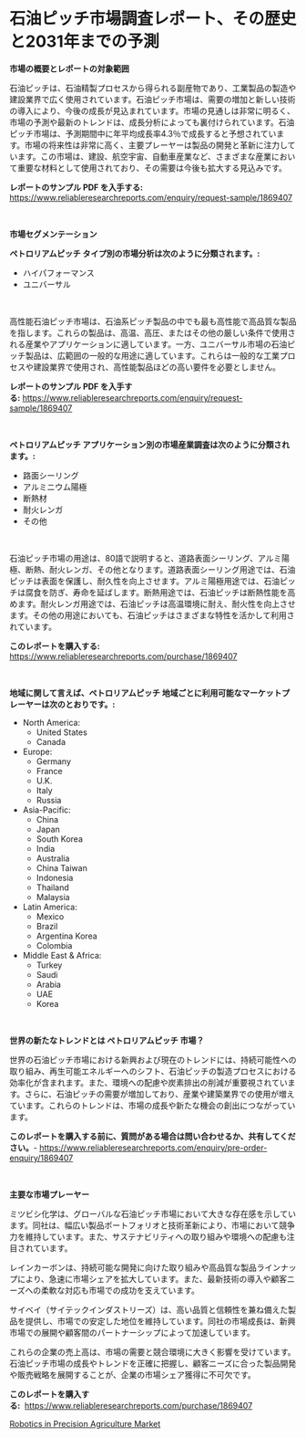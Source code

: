 <p><h1>石油ピッチ市場調査レポート、その歴史と2031年までの予測</h1></p><p><strong>市場の概要とレポートの対象範囲</strong></p>
<p><p>石油ピッチは、石油精製プロセスから得られる副産物であり、工業製品の製造や建設業界で広く使用されています。石油ピッチ市場は、需要の増加と新しい技術の導入により、今後の成長が見込まれています。市場の見通しは非常に明るく、市場の予測や最新のトレンドは、成長分析によっても裏付けられています。石油ピッチ市場は、予測期間中に年平均成長率4.3％で成長すると予想されています。市場の将来性は非常に高く、主要プレーヤーは製品の開発と革新に注力しています。この市場は、建設、航空宇宙、自動車産業など、さまざまな産業において重要な材料として使用されており、その需要は今後も拡大する見込みです。</p></p>
<p><strong>レポートのサンプル PDF を入手する:</strong> <a href="https://www.reliableresearchreports.com/enquiry/request-sample/1869407">https://www.reliableresearchreports.com/enquiry/request-sample/1869407</a></p>
<p>&nbsp;</p>
<p><strong>市場セグメンテーション</strong></p>
<p><strong>ペトロリアムピッチ タイプ別の市場分析は次のように分類されます。:</strong></p>
<p><ul><li>ハイパフォーマンス</li><li>ユニバーサル</li></ul></p>
<p>&nbsp;</p>
<p><p>高性能石油ピッチ市場は、石油系ピッチ製品の中でも最も高性能で高品質な製品を指します。これらの製品は、高温、高圧、またはその他の厳しい条件で使用される産業やアプリケーションに適しています。一方、ユニバーサル市場の石油ピッチ製品は、広範囲の一般的な用途に適しています。これらは一般的な工業プロセスや建設業界で使用され、高性能製品ほどの高い要件を必要としません。</p></p>
<p><strong>レポートのサンプル PDF を入手する:</strong>&nbsp;<a href="https://www.reliableresearchreports.com/enquiry/request-sample/1869407">https://www.reliableresearchreports.com/enquiry/request-sample/1869407</a></p>
<p>&nbsp;</p>
<p><strong> ペトロリアムピッチ アプリケーション別の市場産業調査は次のように分類されます。:</strong></p>
<p><ul><li>路面シーリング</li><li>アルミニウム陽極</li><li>断熱材</li><li>耐火レンガ</li><li>その他</li></ul></p>
<p>&nbsp;</p>
<p><p>石油ピッチ市場の用途は、80語で説明すると、道路表面シーリング、アルミ陽極、断熱、耐火レンガ、その他となります。道路表面シーリング用途では、石油ピッチは表面を保護し、耐久性を向上させます。アルミ陽極用途では、石油ピッチは腐食を防ぎ、寿命を延ばします。断熱用途では、石油ピッチは断熱性能を高めます。耐火レンガ用途では、石油ピッチは高温環境に耐え、耐火性を向上させます。その他の用途においても、石油ピッチはさまざまな特性を活かして利用されています。</p></p>
<p><strong>このレポートを購入する:</strong>&nbsp; <a href="https://www.reliableresearchreports.com/purchase/1869407">https://www.reliableresearchreports.com/purchase/1869407</a></p>
<p>&nbsp;</p>
<p><strong>地域に関して言えば、ペトロリアムピッチ 地域ごとに利用可能なマーケットプレーヤーは次のとおりです。:</strong></p>
<p><ul>
    <li>
        North America:
        <ul>
            <li>United States</li>
            <li>Canada</li>
        </ul>
    </li>
    <li>
        Europe:
        <ul>
            <li>Germany</li>
            <li>France</li>
            <li>U.K.</li>
            <li>Italy</li>
            <li>Russia</li>
        </ul>
    </li>
    <li>
        Asia-Pacific:
        <ul>
            <li>China</li>
            <li>Japan</li>
            <li>South Korea</li>
            <li>India</li>
            <li>Australia</li>
            <li>China Taiwan</li>
            <li>Indonesia</li>
            <li>Thailand</li>
            <li>Malaysia</li>
        </ul>
    </li>
    <li>
        Latin America:
        <ul>
            <li>Mexico</li>
            <li>Brazil</li>
            <li>Argentina Korea</li>
            <li>Colombia</li>
        </ul>
    </li>
    <li>
        Middle East & Africa:
        <ul>
            <li>Turkey</li>
            <li>Saudi</li>
            <li>Arabia</li>
            <li>UAE</li>
            <li>Korea</li>
        </ul>
    </li>
    </ul></p>
<p>&nbsp;</p>
<p><strong>世界の新たなトレンドとは ペトロリアムピッチ 市場？</strong></p>
<p><p>世界の石油ピッチ市場における新興および現在のトレンドには、持続可能性への取り組み、再生可能エネルギーへのシフト、石油ピッチの製造プロセスにおける効率化が含まれます。また、環境への配慮や炭素排出の削減が重要視されています。さらに、石油ピッチの需要が増加しており、産業や建築業界での使用が増えています。これらのトレンドは、市場の成長や新たな機会の創出につながっています。</p></p>
<p><strong>このレポートを購入する前に、質問がある場合は問い合わせるか、共有してください。</strong>- <a href="https://www.reliableresearchreports.com/enquiry/pre-order-enquiry/1869407">https://www.reliableresearchreports.com/enquiry/pre-order-enquiry/1869407</a></p>
<p>&nbsp;</p>
<p><strong>主要な市場プレーヤー</strong></p>
<p><p>ミツビシ化学は、グローバルな石油ピッチ市場において大きな存在感を示しています。同社は、幅広い製品ポートフォリオと技術革新により、市場において競争力を維持しています。また、サステナビリティへの取り組みや環境への配慮も注目されています。</p><p>レインカーボンは、持続可能な開発に向けた取り組みや高品質な製品ラインナップにより、急速に市場シェアを拡大しています。また、最新技術の導入や顧客ニーズへの柔軟な対応も市場での成功を支えています。</p><p>サイベイ（サイテックインダストリーズ）は、高い品質と信頼性を兼ね備えた製品を提供し、市場での安定した地位を維持しています。同社の市場成長は、新興市場での展開や顧客間のパートナーシップによって加速しています。</p><p>これらの企業の売上高は、市場の需要と競合環境に大きく影響を受けています。石油ピッチ市場の成長やトレンドを正確に把握し、顧客ニーズに合った製品開発や販売戦略を展開することが、企業の市場シェア獲得に不可欠です。</p></p>
<p><strong>このレポートを購入する:</strong>&nbsp;&nbsp;<a href="https://www.reliableresearchreports.com/purchase/1869407">https://www.reliableresearchreports.com/purchase/1869407</a></p>
<p><p><a href="https://funky-papaya-cf4.notion.site/Robotics-in-Precision-Agriculture-Market-with-the-goal-of-estimating-the-market-size-and-future-grow-88dae5116e4f48eebbcaaf91425ca542">Robotics in Precision Agriculture Market</a></p></p>